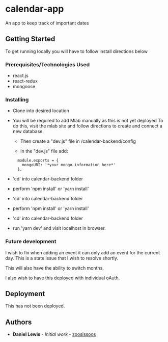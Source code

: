 # calendar-app
An app to keep track of important dates

## Getting Started

To get running locally you will have to follow install directions below

### Prerequisites/Technologies Used

- react.js
- react-redux
- mongoose

### Installing

- Clone into desired location

- You will be required to add Mlab manually as this is not yet deployed
  To do this, visit the mlab site and follow directions to create and connect a new database.
  - Then create a "dev.js" file in /calendar-backend/config

  - In the "dev.js" file add:
  ```
    module.exports = {
      mongoURI: '*your mongo information here*'
    };
  ```


- 'cd' into calendar-backend folder
- perform 'npm install' or 'yarn install'

- 'cd' into calendar-backend folder
- perform 'npm install' or 'yarn install'

- 'cd' into calendar-backend folder
- run 'yarn dev' and visit localhost in browser.


### Future development

I wish to fix when adding an event it can only add an event for the current day. This is a state issue that I wish to resolve shortly.

This will also have the ability to switch months.

I also wish to have this deployed with individual oAuth.


## Deployment

This has not been deployed.

## Authors

* **Daniel Lewis** - *Initial work* - [zoosissoos](https://github.com/zoosissoos)

